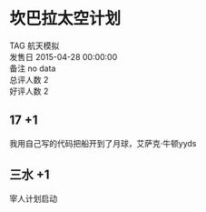 



# 坎巴拉太空计划
  
TAG 航天模拟  
发售日 2015-04-28 00:00:00  
备注 no data  
总评人数 2  
好评人数 2
## 17 +1


我用自己写的代码把船开到了月球，艾萨克·牛顿yyds
## 三水 +1


宰人计划启动